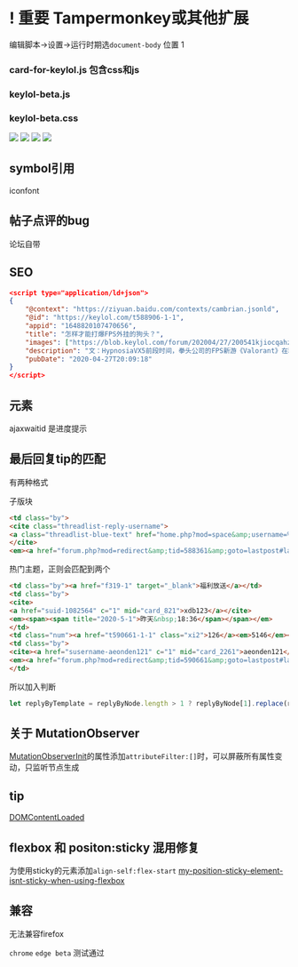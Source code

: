 # ! 重要 Tampermonkey或其他扩展
编辑脚本->设置->运行时期选`document-body`
位置 1

### card-for-keylol.js 包含css和js
### keylol-beta.js
### keylol-beta.css

![](https://github.com/mianxiu/Keylol-Style/blob/master/sortcut/Snipaste_2020-05-12_23-57-47.png)
![](https://github.com/mianxiu/Keylol-Style/blob/master/sortcut/Snipaste_2020-05-12_23-57-23.png)
![](https://github.com/mianxiu/Keylol-Style/blob/master/sortcut/Snipaste_2020-05-12_16-07-34.png)
![](https://github.com/mianxiu/Keylol-Style/blob/master/sortcut/Snipaste_2020-05-12_16-07-02.png)

## symbol引用
iconfont
## 帖子点评的bug
论坛自带
## SEO
```json
<script type="application/ld+json">
{
    "@context": "https://ziyuan.baidu.com/contexts/cambrian.jsonld",
    "@id": "https://keylol.com/t588906-1-1",
    "appid": "1648820107470656",
    "title": "怎样才能打爆FPS外挂的狗头？",
    "images": ["https://blob.keylol.com/forum/202004/27/200541kjiocqahzxaikiqt.png","https://blob.keylol.com/forum/202004/27/200541q86hc520uclc82k2.jpg","https://blob.keylol.com/forum/202004/27/200549doxb7xrxxrxbksaz.png"],
    "description": "文：HypnosiaVX5前段时间，拳头公司的FPS新游《Valorant》在精妙营销操作之下热度暴增。各界玩家围观之余，也出现了角度刁钻的观点：这话仿佛在说，荼毒村庄的恶龙又来了，",
    "pubDate": "2020-04-27T20:09:18"
}
</script>
```
## 元素
ajaxwaitid 是进度提示

## 最后回复tip的匹配
有两种格式

子版块
```html
<td class="by">
<cite class="threadlist-reply-username">
<a class="threadlist-blue-text" href="home.php?mod=space&amp;username=%E5%A4%A9%E9%9B%B7%E6%97%A0%E5%A6%84" c="1" mid="card_2187">天雷无妄</a>
</cite>
<em><a href="forum.php?mod=redirect&amp;tid=588361&amp;goto=lastpost#lastpost">2020-5-4 12:11 回复</a></em>
```
热门主题，正则会匹配到两个
```html
<td class="by"><a href="f319-1" target="_blank">福利放送</a></td>
<td class="by">
<cite>
<a href="suid-1082564" c="1" mid="card_821">xdb123</a></cite>
<em><span><span title="2020-5-1">昨天&nbsp;18:36</span></span></em>
</td>
<td class="num"><a href="t590661-1-1" class="xi2">126</a><em>5146</em></td>
<td class="by">
<cite><a href="susername-aeonden121" c="1" mid="card_2261">aeonden121</a></cite>
<em><a href="forum.php?mod=redirect&amp;tid=590661&amp;goto=lastpost#lastpost">2020-5-5 00:00</a></em>
</td>
```
所以加入判断
```js
let replyByTemplate = replyByNode.length > 1 ? replyByNode[1].replace(replyByNodeRegx, `<span>最...
```
## 关于 MutationObserver
[MutationObserverInit](https://developer.mozilla.org/zh-CN/docs/Web/API/MutationObserverInit)的属性添加`attributeFilter:[]`时，可以屏蔽所有属性变动，只监听节点生成

## tip
[DOMContentLoaded](https://developer.mozilla.org/zh-CN/docs/Web/Events/DOMContentLoaded)

## flexbox 和 positon:sticky 混用修复
为使用sticky的元素添加`align-self:flex-start`
[my-position-sticky-element-isnt-sticky-when-using-flexbox](https://stackoverflow.com/questions/44446671/my-position-sticky-element-isnt-sticky-when-using-flexbox)

## 兼容
无法兼容firefox

`chrome` `edge beta` 测试通过
